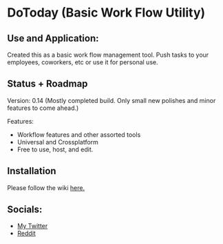 # DoToday (Basic Work Flow Utility)


## Use and Application:
Created this as a basic work flow management tool. Push tasks to your employees, coworkers, etc or use it for personal use.



## Status + Roadmap
Version: 0.14 (Mostly completed build. Only small new polishes and minor features to come ahead.)

Features:
- Workflow features and other assorted tools
- Universal and Crossplatform
- Free to use, host, and edit.

## Installation
Please follow the wiki [here.](https://github.com/RossTheDev/DoToday/wiki)



## Socials:
- [My Twitter](https://twitter.com/TechByRoss)
- [Reddit](https://www.reddit.com/user/RossTheDev)
